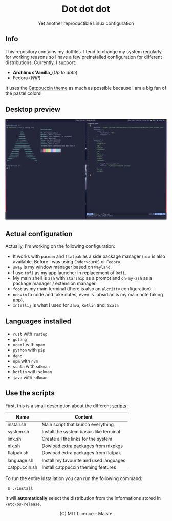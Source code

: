 <div align="center">
    <h1>Dot dot dot</h1>
    <p>Yet another reproductible Linux configuration</p>
</div>

## Info

This repository contains my dotfiles. I tend to change my system regularly
for working reasons so I have a few preinstalled configuration for different
distributions. Currently, I support:
 - **Archlinux Vanilla_**(_Up to date_)
 - Fedora (_WIP_)

It uses the  [Catppuccin theme](https://github.com/catppuccin) as much as possible because I am
a big fan of the pastel colors!

## Desktop preview

![Sway rendering](./docs/assets/preview.png)

## Actual configuration

Actually, I'm working on the following configuration:
 - It works with `pacman` and `flatpak` as a side package manager (`nix` is
   also available.
   Before I was using `EndervourOS` or `Fedora`.
 - `sway` is my window manager based on `Wayland`.
 - I use `tofi` as my app launcher in replacement of `Rofi`.
 - My main shell is `zsh` with `starship` as a prompt and `oh-my-zsh` as
   a package manager / extension manager.
 - `foot` as my main terminal  (there is also an `alcritty` configuration).
 - `neovim` to code and take notes, even is `obsidian is my main note taking app).
 - `Intellij` is what I used for `Java`, `Kotlin` and, `Scala`

## Languages installed

- `rust` with `rustup`
- `golang`
- `ocaml` with `opam`
- `python` with `pip`
- `deno`
- `npm` with `nvm`
- `scala` with `sdkman`
- `kotlin` with `sdkman`
- `java` with `sdkman`

## Use the scripts

First, this is a small description about the different [scripts](./scripts) :

| Name          | Content                                 |
| -------       | -------                                 |
| install.sh    | Main script that launch everything      |
| system.sh     | Install the system basics like terminal |
| link.sh       | Create all the links for the system     |
| nix.sh        | Dowload extra packages from nixpkgs     |
| flatpak.sh    | Dowload extra packages from flatpak     |
| language.sh   | Install my favourite and used languages |
| catppuccin.sh | Install catppuccin theming features     |


To run the entire installation you can run the following command:
```sh
 $ ./install
```

It will **automatically** select the distribution from the informations stored in `/etc/os-release`.




<div align="center">
 (C) MIT Licence - Maiste
</div>

